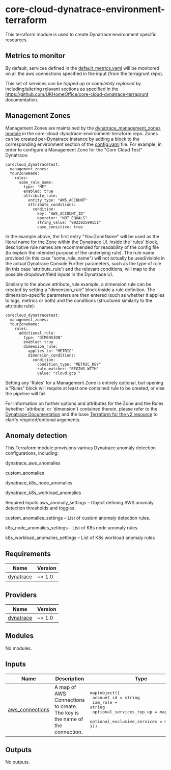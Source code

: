 # core-cloud-dynatrace-environment-terraform

This terraform module is used to create Dynatrace environment specific resources.

## Metrics to monitor

By default, services defined in the [default\_metrics.yaml](default_metrics.yaml) will be monitored on all the aws connections specified in the input (from the terragrunt repo).

This set of services can be _topped up_ or _completely replaced_ by including/altering relavant sections as specified in the https://github.com/UKHomeOffice/core-cloud-dynatrace-terragrunt documentation.

## Management Zones

Management Zones are maintained by the [dynatrace_management_zones module](https://github.com/UKHomeOffice/core-cloud-dynatrace-environment-terraform/blob/main/dynatrace_management_zones) in the core-cloud-dynatrace-environment-terraform repo.
Zones can be created per-Dynatrace instance by adding a block to the corresponding environment section of the [config.yaml](config.yaml) file.
For example, in order to configure a Management Zone for the "Core Cloud Test" Dynatrace:

```
corecloud_dynatracetest:
  management_zones:
  YourZoneName:
    rules:
      some_rule_name:
        type: "ME"
        enabled: true
        attribute_rule:
          entity_type: "AWS_ACCOUNT"
          attribute_conditions:
            condition:
              key: "AWS_ACCOUNT_ID"
              operator: "NOT_EQUALS"
              string_value: "992382599151"
              case_sensitive: true
```

In the example above, the first entry "YourZoneName" will be used as the literal name for the Zone within the Dynatrace UI.
Inside the 'rules' block, descriptive rule names are recommended for readability of the config file (to explain the intended purpose of the underlying rule).
The rule name provided (in this case "some_rule_name") will not actually be used/visible in the actual Dynatrace Console
Further parameters, such as the type of rule (in this case 'attribute_rule') and the relevant conditions, will map to the possible dropdown/field inputs in the Dynatrace UI.

Similarly to the above attribute_rule example, a dimension rule can be created by setting a "dimension_rule" block inside a rule definition. The dimension-specific parameters are then entered (such as whether it applies to logs, metrics or both) and the conditions (structured similarly to the attribute rule):

```
corecloud_dynatracetest:
  management_zones:
  YourZoneName:
    rules:
      additional_rule:
        type: "DIMENSION"
        enabled: true
        dimension_rule:
          applies_to: "METRIC"
          dimension_conditions:
            condition:
              condition_type: "METRIC_KEY"
              rule_matcher: "BEGINS_WITH"
              value: "cloud.gcp."
```

Setting any 'Rules' for a Management Zone is entirely optional, but opening a "Rules" block will require at least one contained rule to be created, or else the pipeline will fail.

For information on further options and attributes for the Zone and the Rules (whether 'attribute' or 'dimension') contained therein, please refer to the [Dynatrace Documentation](https://docs.dynatrace.com/docs/manage/identity-access-management/permission-management/management-zones) and the base [Terraform for the v2 resource](https://registry.terraform.io/providers/dynatrace-oss/dynatrace/latest/docs/resources/management_zone_v2) to clarify required/optional arguments.

<!-- BEGIN_TF_DOCS -->


## Anomaly detection 
This Terraform module provisions various Dynatrace anomaly detection configurations, including:

dynatrace_aws_anomalies

custom_anomalies

dynatrace_k8s_node_anomalies

dynatrace_k8s_workload_anomalies


Required Inputs
aws_anomaly_settings – Object defining AWS anomaly detection thresholds and toggles.

custom_anomalies_settings – List of custom anomaly detection rules.

k8s_node_anomalies_settings – List of K8s node anomaly rules.

k8s_workload_anomalies_settings – List of K8s workload anomaly rules

## Requirements

| Name | Version |
|------|---------|
| <a name="requirement_dynatrace"></a> [dynatrace](#requirement\_dynatrace) | ~> 1.0 |

## Providers

| Name | Version |
|------|---------|
| <a name="provider_dynatrace"></a> [dynatrace](#provider\_dynatrace) | ~> 1.0 |

## Modules

No modules.

## Inputs

| Name | Description | Type | Default | Required |
|------|-------------|------|---------|:--------:|
| <a name="input_aws_connections"></a> [aws\_connections](#input\_aws\_connections) | A map of AWS Connections to create. The key is the name of the connection. | <pre>map(object({<br/>    account_id = string<br/>    iam_role  = string<br/>    optional_services_top_up = map(object)<br/>    optional_exclusive_services = map(object)<br/>}))</pre> | `{}` | no (Both the the `optional_services_top_up` and `optional_exclusive_services` can either be empty or completely omitted.)|

## Outputs

No outputs.
<!-- END_TF_DOCS -->
